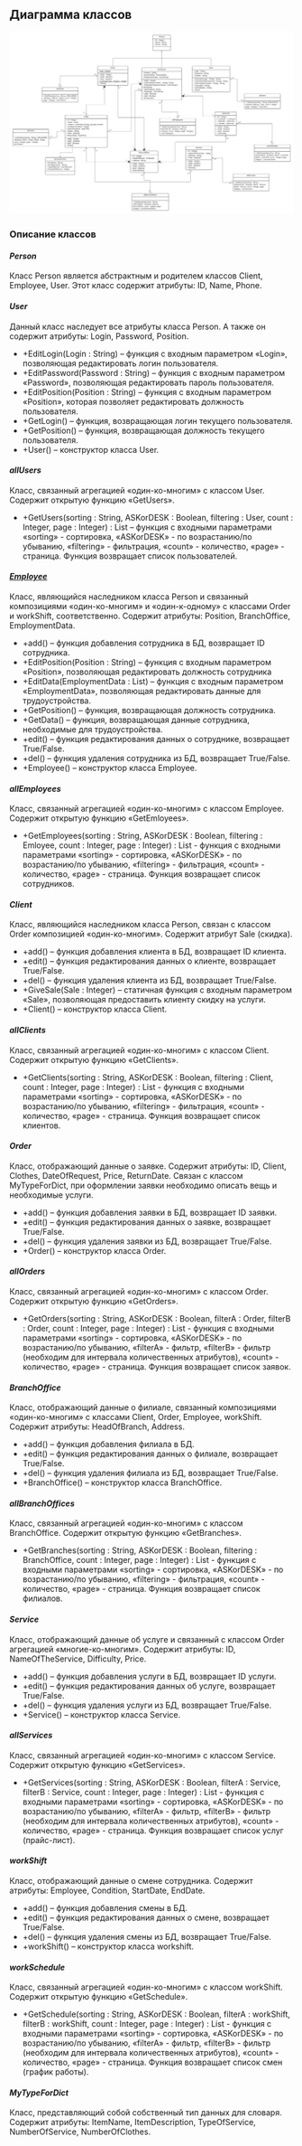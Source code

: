 ## Диаграмма классов

![Диаграмма](diagrams/class.png)

### Описание классов

#### *Person*
Класс Person является абстрактным и родителем классов Client, Employee, User.  Этот класс содержит атрибуты: ID, Name, Phone. 

#### *User*

Данный класс наследует все атрибуты класса Person. А также он содержит атрибуты: Login, Password, Position.
+ +EditLogin(Login : String) – функция с входным параметром «Login», позволяющая редактировать логин пользователя. 
+ +EditPassword(Password : String) – функция с входным параметром «Password», позволяющая редактировать пароль пользователя.
+ +EditPosition(Position : String) – функция с входным параметром «Position», которая позволяет редактировать должность пользователя.
+ +GetLogin() – функция, возвращающая логин текущего пользователя.
+ +GetPosition() – функция, возвращающая должность текущего пользователя.
+ +User() – конструктор класса User.

#### *allUsers*

Класс, связанный агрегацией «один-ко-многим» с классом User. Содержит открытую функцию «GetUsers».
+ +GetUsers(sorting : String, ASKorDESK : Boolean, filtering : User, count : Integer, page : Integer) : List<User> – функция с входными параметрами «sorting» - сортировка, «ASKorDESK» - по возрастанию/по убыванию, «filtering» - фильтрация, «count» - количество, «page» - страница. Функция возвращает список пользователей.

#### *[Employee](Employee.md)*

Класс, являющийся наследником класса Person и связанный композициями «один-ко-многим» и «один-к-одному» с классами Order и workShift, соответственно. Содержит атрибуты: Position, BranchOffice, EmploymentData.
+ +add() – функция добавления сотрудника в БД, возвращает ID сотрудника.
+ +EditPosition(Position : String) – функция с входным параметром «Position», позволяющая редактировать должность сотрудника
+ +EditData(EmploymentData : List<String>) – функция с входным параметром «EmploymentData», позволяющая редактировать данные для трудоустройства.
+ +GetPosition() – функция, возвращающая должность сотрудника.
+ +GetData() – функция, возвращающая данные сотрудника, необходимые для трудоустройства.
+ +edit() – функция редактирования данных о сотруднике, возвращает True/False.
+ +del() – функция удаления сотрудника из БД, возвращает True/False.
+ +Employee() – конструктор класса Employee.

#### *allEmployees*

Класс, связанный агрегацией «один-ко-многим» с классом Employee. Содержит открытую функцию «GetEmloyees».
+ +GetEmployees(sorting : String, ASKorDESK : Boolean, filtering : Emloyee, count : Integer, page : Integer) : List<Employee> - функция с входными параметрами «sorting» - сортировка, «ASKorDESK» - по возрастанию/по убыванию, «filtering» - фильтрация, «count» - количество, «page» - страница. Функция возвращает список сотрудников.

#### *Client*

Класс, являющийся наследником класса Person, связан с классом Order композицией «один-ко-многим». Содержит атрибут Sale (скидка).
+ +add() – функция добавления клиента в БД, возвращает ID клиента.
+ +edit() – функция редактирования данных о клиенте, возвращает True/False.
+ +del() – функция удаления клиента из БД, возвращает True/False.
+ +GiveSale(Sale : Integer) – статичная функция с входным параметром «Sale», позволяющая предоставить клиенту скидку на услуги.
+ +Client() – конструктор класса Client.

#### *allClients*

Класс, связанный агрегацией «один-ко-многим» с классом Client. Содержит открытую функцию «GetClients».
+ +GetClients(sorting : String, ASKorDESK : Boolean, filtering : Client, count : Integer, page : Integer) : List<Client> - функция с входными параметрами «sorting» - сортировка, «ASKorDESK» - по возрастанию/по убыванию, «filtering» - фильтрация, «count» - количество, «page» - страница. Функция возвращает список клиентов.

#### *Order*

Класс, отображающий данные о заявке. Содержит атрибуты: ID, Client, Clothes, DateOfRequest, Price, ReturnDate. Связан с классом MyTypeForDict, при оформлении заявки необходимо описать вещь и необходимые услуги.
+ +add() – функция добавления заявки в БД, возвращает ID заявки.
+ +edit() – функция редактирования данных о заявке, возвращает True/False.
+ +del() – функция удаления заявки из БД, возвращает True/False.
+ +Order() – конструктор класса Order.

#### *allOrders*

Класс, связанный агрегацией «один-ко-многим» с классом Order. Содержит открытую функцию «GetOrders».
+ +GetOrders(sorting : String, ASKorDESK : Boolean, filterA : Order, filterB : Order, count : Integer, page : Integer) : List<Order> - функция с входными параметрами «sorting» - сортировка, «ASKorDESK» - по возрастанию/по убыванию, «filterA» - фильтр, «filterB» - фильтр (необходим для интервала количественных атрибутов), «count» - количество, «page» - страница. Функция возвращает список заявок.

#### *BranchOffice*

Класс, отображающий данные о филиале, связанный композициями «один-ко-многим» с классами Client, Order, Employee, workShift. Содержит атрибуты: HeadOfBranch, Address.
+ +add() – функция добавления филиала в БД.
+ +edit() – функция редактирования данных о филиале, возвращает True/False.
+ +del() – функция удаления филиала из БД, возвращает True/False.
+ +BranchOffice() – конструктор класса BranchOffice.

#### *allBranchOffices*

Класс, связанный агрегацией «один-ко-многим» с классом BranchOffice. Содержит открытую функцию «GetBranches».
+ +GetBranches(sorting : String, ASKorDESK : Boolean, filtering : BranchOffice, count : Integer, page : Integer) : List<BranchOffice> - функция с входными параметрами «sorting» - сортировка, «ASKorDESK» - по возрастанию/по убыванию, «filtering» - фильтрация, «count» - количество, «page» - страница. Функция возвращает список филиалов.

#### *Service*

Класс, отображающий данные об услуге и связанный с классом Order агрегацией «многие-ко-многим». Содержит атрибуты: ID, NameOfTheService, Difficulty, Price.
+ +add() – функция добавления услуги в БД, возвращает ID услуги.
+ +edit() – функция редактирования данных об услуге, возвращает True/False.
+ +del() – функция удаления услуги из БД, возвращает True/False.
+ +Service() – конструктор класса Service.

#### *allServices*

Класс, связанный агрегацией «один-ко-многим» с классом Service. Содержит открытую функцию «GetServices».
+ +GetServices(sorting : String, ASKorDESK : Boolean, filterA : Service, filterB : Service, count : Integer, page : Integer) : List<Service> - функция с входными параметрами «sorting» - сортировка, «ASKorDESK» - по возрастанию/по убыванию, «filterA» - фильтр, «filterB» - фильтр (необходим для интервала количественных атрибутов), «count» - количество, «page» - страница. Функция возвращает список услуг (прайс-лист).

#### *workShift*

Класс, отображающий данные о смене сотрудника. Содержит атрибуты: Employee, Condition, StartDate, EndDate.
+ +add() – функция добавления смены в БД.
+ +edit() – функция редактирования данных о смене, возвращает True/False.
+ +del() – функция удаления смены из БД, возвращает True/False.
+ +workShift() – конструктор класса workshift.

#### *workSchedule*

Класс, связанный агрегацией «один-ко-многим» с классом workShift. Содержит открытую функцию «GetSchedule».
+ +GetSchedule(sorting : String, ASKorDESK : Boolean, filterA : workShift, filterB : workShift, count : Integer, page : Integer) : List<workShift> - функция с входными параметрами «sorting» - сортировка, «ASKorDESK» - по возрастанию/по убыванию, «filterA» - фильтр, «filterB» - фильтр (необходим для интервала количественных атрибутов), «count» - количество, «page» - страница. Функция возвращает список смен (график работы).

#### *MyTypeForDict*

Класс, представляющий собой собственный тип данных для словаря. Содержит атрибуты: ItemName, ItemDescription, TypeOfService, NumberOfService, NumberOfClothes.
